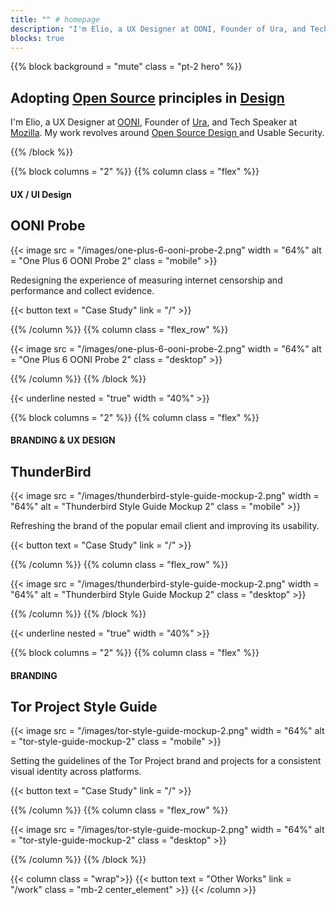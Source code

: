 ```yaml
---
title: "" # homepage
description: "I'm Elio, a UX Designer at OONI, Founder of Ura, and Tech Speaker at Mozilla. My work revolves around Open Source Design and Usable Security."
blocks: true
---
```


{{% block background = "mute" class = "pt-2 hero" %}}

## Adopting [Open Source](http://www.opensourcedesign.net/) principles in [Design](http://www.ura.design/)

I'm Elio, a UX Designer at [OONI](https://ooni.torproject.org/), Founder of [Ura](http://www.ura.design/), and Tech Speaker at [Mozilla](http://www.mozilla.org/). My work revolves around [Open Source Design ](http://www.opensourcedesign.net/) and Usable Security.

{{% /block %}}

{{% block columns = "2" %}}
{{% column class = "flex" %}}
#### UX / UI Design
## OONI Probe

{{< image src = "/images/one-plus-6-ooni-probe-2.png" width = "64%" alt = "One Plus 6 OONI Probe 2" class = "mobile" >}}

Redesigning the experience of measuring internet censorship and performance and collect evidence.

{{< button text = "Case Study" link = "/" >}}

{{% /column %}}
{{% column class = "flex_row" %}}

{{< image src = "/images/one-plus-6-ooni-probe-2.png" width = "64%" alt = "One Plus 6 OONI Probe 2" class = "desktop" >}}

{{% /column %}}
{{% /block %}}

{{< underline nested = "true" width = "40%" >}}

{{% block columns = "2" %}}
{{% column class = "flex" %}}
#### BRANDING & UX DESIGN
## ThunderBird

{{< image src = "/images/thunderbird-style-guide-mockup-2.png" width = "64%" alt = "Thunderbird Style Guide Mockup 2" class = "mobile" >}}

Refreshing the brand of the popular email client and improving its usability.

{{< button text = "Case Study" link = "/" >}}

{{% /column %}}
{{% column class = "flex_row" %}}

{{< image src = "/images/thunderbird-style-guide-mockup-2.png" width = "64%" alt = "Thunderbird Style Guide Mockup 2" class = "desktop" >}}

{{% /column %}}
{{% /block %}}

{{< underline nested = "true" width = "40%" >}}

{{% block columns = "2" %}}
{{% column class = "flex" %}}
#### BRANDING
## Tor Project Style Guide

{{< image src = "/images/tor-style-guide-mockup-2.png" width = "64%" alt = "tor-style-guide-mockup-2" class = "mobile" >}}

Setting the guidelines of the Tor Project brand and projects for a consistent visual identity across platforms.

{{< button text = "Case Study" link = "/" >}}

{{% /column %}}
{{% column class = "flex_row" %}}

{{< image src = "/images/tor-style-guide-mockup-2.png" width = "64%" alt = "tor-style-guide-mockup-2" class = "desktop" >}}

{{% /column %}}
{{% /block %}}

{{< column class = "wrap">}}
{{< button text = "Other Works" link = "/work" class = "mb-2 center_element" >}}
{{< /column >}}